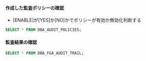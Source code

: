 #### 作成した監査ポリシーの確認
* [ENABLE]が[YES]か[NO]かでポリシーが有効か無効化判断する
```sql
SELECT * FROM DBA_AUDIT_POLICIES;
```

#### 監査結果の確認
```sql
SELECT * FROM DBA_FGA_AUDIT_TRAIL;
```
